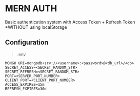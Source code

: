 # MERN AUTH

Basic authentication system with Access Token + Refresh Token *WITHOUT using localStorage

## Configuration

> .env

```
MONGO_URI=mongodb+srv://<username>:<password>@<db_url>/<db>
SECRET_ACCESS=<SECRET_RANDOM_STR>
SECRET_REFRESH=<SECRET_RANDOM_STR>
PORT=<SERVER_PORT_NUMBER>
CLIENT_PORT=<CLIENT_PORT_NUMBER>
ACCESS_EXPIRES=15m
REFRESH_EXPIRES=30d
```
